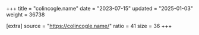 +++
title = "colincogle.name"
date = "2023-07-15"
updated = "2025-01-03"
weight = 36738

[extra]
source = "https://colincogle.name/"
ratio = 41
size = 36
+++
